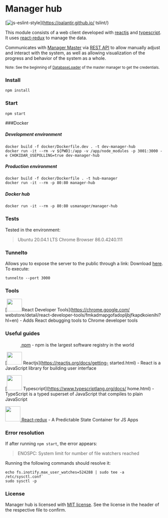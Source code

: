 # Manager hub

[![js-eslint-style](https://img.shields.io/badge/code%20style-TSLint-blue.svg?style=flat-square)](https://palantir.github.io/ tslint/)

This module consists of a web client developed with [reactjs](https://docs.npmjs.com/)
and [typescript](https://www.typescriptlang.org/docs/home.html). It uses [react-redux](https://redux.js.org/) to manage the data.

Communicates with [Manager Master](../manager-master) via [REST API](https://restfulapi.net/) to allow
manually adjust and interact with the system, as well as allowing visualization of the progress and behavior of the system as a whole.

<sup>Note: See the beginning of [DatabaseLoader](../manager-master/src/main/java/pt/unl/fct/miei/usmanagement/manager/database/DatabaseLoader.java) of the master manager to get the credentials.</sup>

### Install

```shell script
npm install
```

### Start

```shell script
npm start
```

###Docker

##### Development environment

```shell script
docker build -f docker/Dockerfile.dev . -t dev-manager-hub
docker run -it --rm -v ${PWD}:/app -v /app/node_modules -p 3001:3000 -e CHOKIDAR_USEPOLLING=true dev-manager-hub
```

##### Production environment
```shell script
docker build -f docker/Dockerfile . -t hub-manager
docker run -it --rm -p 80:80 manager-hub
```

##### Docker hub
```shell script
docker run -it --rm -p 80:80 usmanager/manager-hub
```

### Tests

 Tested in the environment:

> Ubuntu 20.04.1 LTS
> Chrome Browser 86.0.4240.111

### Tunnelto

Allows you to expose the server to the public through a link:
Download [here](https://github.com/agrinman/tunnelto/releases/download/0.1.9/tunnelto-linux.tar.gz).
To execute:
```shell script
tunnelto --port 3000
```

### Tools

[<img src="https://i.imgur.com/LGowRP4.png" alt="" width="48" height="40">React Developer Tools](https://chrome.google.com/ webstore/detail/react-developer-tools/fmkadmapgofadopljbjfkapdkoienihi?hl=en) - Adds React debugging tools to Chrome developer tools

### Useful guides

[<img src="https://i.imgur.com/GBqHVDe.png" alt="" width="48" height="15"> npm](https://docs.npmjs.com/) - npm is the largest software registry in the world

[<img src="https://i.imgur.com/LGowRP4.png" alt="" width="48" height="40"> Reactjs](https://reactjs.org/docs/getting- started.html) - React is a JavaScript library for building user interface

[<img src="https://i.imgur.com/lwAbTpS.png" alt="" width="48" height="48"> Typescript](https://www.typescriptlang.org/docs/ home.html) - TypeScript is a typed superset of JavaScript that compiles to plain JavaScript

[<img src="https://i.imgur.com/7C87tJD.png" alt="" width="48" height="48"> React-redux](https://redux.js.org/ ) - A Predictable State Container for JS Apps

### Error resolution

If after running `npm start`, the error appears:

> ENOSPC: System limit for number of file watchers reached

Running the following commands should resolve it:

```shell script
echo fs.inotify.max_user_watches=524288 | sudo tee -a /etc/sysctl.conf`
sudo sysctl -p
```

### License

Manager hub is licensed with [MIT license](../LICENSE). See the license in the header of the respective file to confirm.
